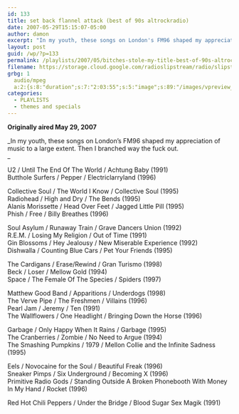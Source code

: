 ```yaml
---
id: 133
title: set back flannel attack (best of 90s altrockradio)
date: 2007-05-29T15:15:07-05:00
author: damon
excerpt: "In my youth, these songs on London's FM96 shaped my appreciation of music to a large extent. Then I branched way the fuck out."
layout: post
guid: /wp/?p=133
permalink: /playlists/2007/05/bitches-stole-my-title-best-of-90s-altrockradio/
filename: https://storage.cloud.google.com/radioslipstream/radio/slipstream-s4e03.mp3
grbg: 1
  audio/mpeg
  a:2:{s:8:"duration";s:7:"2:03:55";s:5:"image";s:89:"/images/vpreview_center.png";}
categories:
  - PLAYLISTS
  - themes and specials
---
```


**Originally aired May 29, 2007**

_In my youth, these songs on London’s FM96 shaped my appreciation of music to a large extent. Then I branched way the fuck out.  
_

U2 / Until The End Of The World / Achtung Baby (1991)  
Butthole Surfers / Pepper / Electriclarryland (1996)

Collective Soul / The World I Know / Collective Soul (1995)  
Radiohead / High and Dry / The Bends (1995)  
Alanis Morissette / Head Over Feet / Jagged Little Pill (1995)  
Phish / Free / Billy Breathes (1996)

Soul Asylum / Runaway Train / Grave Dancers Union (1992)  
R.E.M. / Losing My Religion / Out of Time (1991)  
Gin Blossoms / Hey Jealousy / New Miserable Experience (1992)  
Dishwalla / Counting Blue Cars / Pet Your Friends (1995)

The Cardigans / Erase/Rewind / Gran Turismo (1998)  
Beck / Loser / Mellow Gold (1994)  
Space / The Female Of The Species / Spiders (1997)

Matthew Good Band / Apparitions / Underdogs (1998)  
The Verve Pipe / The Freshmen / Villains (1996)  
Pearl Jam / Jeremy / Ten (1991)  
The Wallflowers / One Headlight / Bringing Down the Horse (1996)

Garbage / Only Happy When It Rains / Garbage (1995)  
The Cranberries / Zombie / No Need to Argue (1994)  
The Smashing Pumpkins / 1979 / Mellon Collie and the Infinite Sadness (1995)

Eels / Novocaine for the Soul / Beautiful Freak (1996)  
Sneaker Pimps / Six Underground / Becoming X (1996)  
Primitive Radio Gods / Standing Outside A Broken Phonebooth With Money In My Hand / Rocket (1996)

Red Hot Chili Peppers / Under the Bridge / Blood Sugar Sex Magik (1991)
